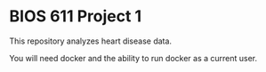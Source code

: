 BIOS 611 Project 1
=======================
This repository analyzes heart disease data.

You will need docker and the ability to run docker as a current user.
